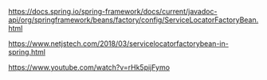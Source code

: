 https://docs.spring.io/spring-framework/docs/current/javadoc-api/org/springframework/beans/factory/config/ServiceLocatorFactoryBean.html

https://www.netjstech.com/2018/03/servicelocatorfactorybean-in-spring.html

https://www.youtube.com/watch?v=rHk5pijFymo

